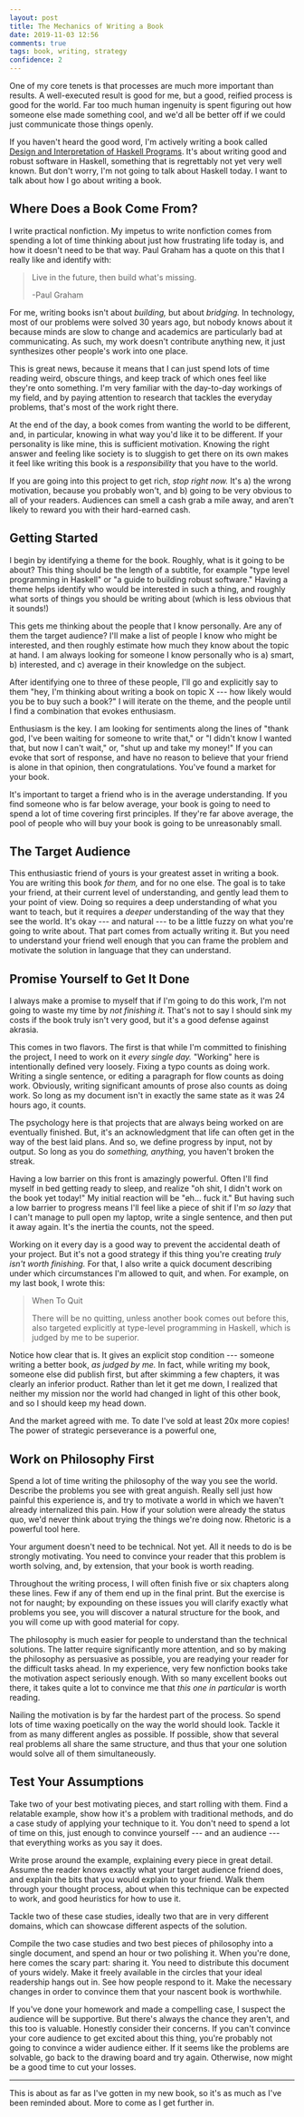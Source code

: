 ```yaml
---
layout: post
title: The Mechanics of Writing a Book
date: 2019-11-03 12:56
comments: true
tags: book, writing, strategy
confidence: 2
---
```


One of my core tenets is that processes are much more important than results. A
well-executed result is good for me, but a good, reified process is good for the
world. Far too much human ingenuity is spent figuring out how someone else made
something cool, and we'd all be better off if we could just communicate those
things openly.

If you haven't heard the good word, I'm actively writing a book called [Design
and Interpretation of Haskell Programs][patreon]. It's about writing good and
robust software in Haskell, something that is regrettably not yet very well
known. But don't worry, I'm not going to talk about Haskell today. I want to
talk about how I go about writing a book.

[patreon]: https://www.patreon.com/designandinterpretation


## Where Does a Book Come From?

I write practical nonfiction. My impetus to write nonfiction comes from spending
a lot of time thinking about just how frustrating life today is, and how it
doesn't need to be that way. Paul Graham has a quote on this that I really like
and identify with:

> Live in the future, then build what's missing.
>
> -Paul Graham

For me, writing books isn't about *building,* but about *bridging.* In
technology, most of our problems were solved 30 years ago, but nobody knows
about it because minds are slow to change and academics are particularly bad at
communicating. As such, my work doesn't contribute anything new, it just
synthesizes other people's work into one place.

This is great news, because it means that I can just spend lots of time reading
weird, obscure things, and keep track of which ones feel like they're onto
something. I'm very familiar with the day-to-day workings of my field, and by
paying attention to research that tackles the everyday problems, that's most of
the work right there.

At the end of the day, a book comes from wanting the world to be different, and,
in particular, knowing in what way you'd like it to be different. If your
personality is like mine, this is sufficient motivation. Knowing the right
answer and feeling like society is to sluggish to get there on its own makes it
feel like writing this book is a *responsibility* that you have to the world.

If you are going into this project to get rich, *stop right now.* It's a) the
wrong motivation, because you probably won't, and b) going to be very obvious to
all of your readers. Audiences can smell a cash grab a mile away, and aren't
likely to reward you with their hard-earned cash.


## Getting Started

I begin by identifying a theme for the book. Roughly, what is it going to be
about? This thing should be the length of a subtitle, for example "type level
programming in Haskell" or "a guide to building robust software." Having a theme
helps identify who would be interested in such a thing, and roughly what sorts
of things you should be writing about (which is less obvious that it sounds!)

This gets me thinking about the people that I know personally. Are any of them
the target audience? I'll make a list of people I know who might be interested,
and then roughly estimate how much they know about the topic at hand. I am
always looking for someone I know personally who is a) smart, b) interested, and
c) average in their knowledge on the subject.

After identifying one to three of these people, I'll go and explicitly say to
them "hey, I'm thinking about writing a book on topic X --- how likely would you
be to buy such a book?" I will iterate on the theme, and the people until I find
a combination that evokes enthusiasm.

Enthusiasm is the key. I am looking for sentiments along the lines of "thank
god, I've been waiting for someone to write that," or "I didn't know I wanted
that, but now I can't wait," or, "shut up and take my money!" If you can evoke
that sort of response, and have no reason to believe that your friend is alone
in that opinion, then congratulations. You've found a market for your book.

It's important to target a friend who is in the average understanding. If you
find someone who is far below average, your book is going to need to spend a lot
of time covering first principles. If they're far above average, the pool of
people who will buy your book is going to be unreasonably small.


## The Target Audience

This enthusiastic friend of yours is your greatest asset in writing a book. You
are writing this book *for them,* and for no one else. The goal is to take your
friend, at their current level of understanding, and gently lead them to your
point of view. Doing so requires a deep understanding of what you want to teach,
but it requires a *deeper* understanding of the way that they see the world.
It's okay --- and natural --- to be a little fuzzy on what you're going to write
about. That part comes from actually writing it. But you need to understand your
friend well enough that you can frame the problem and motivate the solution in
language that they can understand.


## Promise Yourself to Get It Done

I always make a promise to myself that if I'm going to do this work, I'm not
going to waste my time by *not finishing it.* That's not to say I should sink my
costs if the book truly isn't very good, but it's a good defense against
akrasia.

This comes in two flavors. The first is that while I'm committed to finishing
the project, I need to work on it *every single day.* "Working" here is
intentionally defined very loosely. Fixing a typo counts as doing work. Writing
a single sentence, or editing a paragraph for flow counts as doing work.
Obviously, writing significant amounts of prose also counts as doing work. So
long as my document isn't in exactly the same state as it was 24 hours ago, it
counts.

The psychology here is that projects that are always being worked on are
eventually finished. But, it's an acknowledgment that life can often get in the
way of the best laid plans. And so, we define progress by input, not by output.
So long as you do *something, anything,* you haven't broken the streak.

Having a low barrier on this front is amazingly powerful. Often I'll find myself
in bed getting ready to sleep, and realize "oh shit, I didn't work on the book
yet today!" My initial reaction will be "eh... fuck it." But having such a low
barrier to progress means I'll feel like a piece of shit if I'm *so lazy* that I
can't manage to pull open my laptop, write a single sentence, and then put it
away again. It's the inertia the counts, not the speed.

Working on it every day is a good way to prevent the accidental death of your
project. But it's not a good strategy if this thing you're creating *truly isn't
worth finishing.* For that, I also write a quick document describing under which
circumstances I'm allowed to quit, and when. For example, on my last book, I
wrote this:

> When To Quit
>
> There will be no quitting, unless another book comes out before this, also
> targeted explicitly at type-level programming in Haskell, which is judged by
> me to be superior.

Notice how clear that is. It gives an explicit stop condition --- someone
writing a better book, *as judged by me.* In fact, while writing my book,
someone else did publish first, but after skimming a few chapters, it was
clearly an inferior product. Rather than let it get me down, I realized that
neither my mission nor the world had changed in light of this other book, and so
I should keep my head down.

And the market agreed with me. To date I've sold at least 20x more copies! The
power of strategic perseverance is a powerful one,


## Work on Philosophy First

Spend a lot of time writing the philosophy of the way you see the world.
Describe the problems you see with great anguish. Really sell just how painful
this experience is, and try to motivate a world in which we haven't already
internalized this pain. How if your solution were already the status quo, we'd
never think about trying the things we're doing now. Rhetoric is a powerful tool
here.

Your argument doesn't need to be technical. Not yet. All it needs to do is be
strongly motivating. You need to convince your reader that this problem is worth
solving, and, by extension, that your book is worth reading.

Throughout the writing process, I will often finish five or six chapters along
these lines. Few if any of them end up in the final print. But the exercise is
not for naught; by expounding on these issues you will clarify exactly what
problems you see, you will discover a natural structure for the book, and you
will come up with good material for copy.

The philosophy is much easier for people to understand than the technical
solutions. The latter require significantly more attention, and so by making the
philosophy as persuasive as possible, you are readying your reader for the
difficult tasks ahead. In my experience, very few nonfiction books take the
motivation aspect seriously enough. With so many excellent books out there, it
takes quite a lot to convince me that *this one in particular* is worth reading.

Nailing the motivation is by far the hardest part of the process. So spend lots
of time waxing poetically on the way the world should look. Tackle it from as
many different angles as possible. If possible, show that several real problems
all share the same structure, and thus that your one solution would solve all of
them simultaneously.


## Test Your Assumptions

Take two of your best motivating pieces, and start rolling with them. Find a
relatable example, show how it's a problem with traditional methods, and do a
case study of applying your technique to it. You don't need to spend a lot of
time on this, just enough to convince yourself --- and an audience --- that
everything works as you say it does.

Write prose around the example, explaining every piece in great detail. Assume
the reader knows exactly what your target audience friend does, and explain the
bits that you would explain to your friend. Walk them through your thought
process, about when this technique can be expected to work, and good heuristics
for how to use it.

Tackle two of these case studies, ideally two that are in very different
domains, which can showcase different aspects of the solution.

Compile the two case studies and two best pieces of philosophy into a single
document, and spend an hour or two polishing it. When you're done, here comes
the scary part: sharing it. You need to distribute this document of yours
widely. Make it freely available in the circles that your ideal readership hangs
out in. See how people respond to it. Make the necessary changes in order to
convince them that your nascent book is worthwhile.

If you've done your homework and made a compelling case, I suspect the audience
will be supportive. But there's always the chance they aren't, and this too is
valuable. Honestly consider their concerns. If you can't convince your core
audience to get excited about this thing, you're probably not going to convince
a wider audience either. If it seems like the problems are solvable, go back to
the drawing board and try again. Otherwise, now might be a good time to cut your
losses.

---

This is about as far as I've gotten in my new book, so it's as much as I've been
reminded about. More to come as I get further in.

